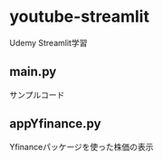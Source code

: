 # youtube-streamlit

Udemy Streamlit学習

## main.py

サンプルコード

## appYfinance.py

Yfinanceパッケージを使った株価の表示
